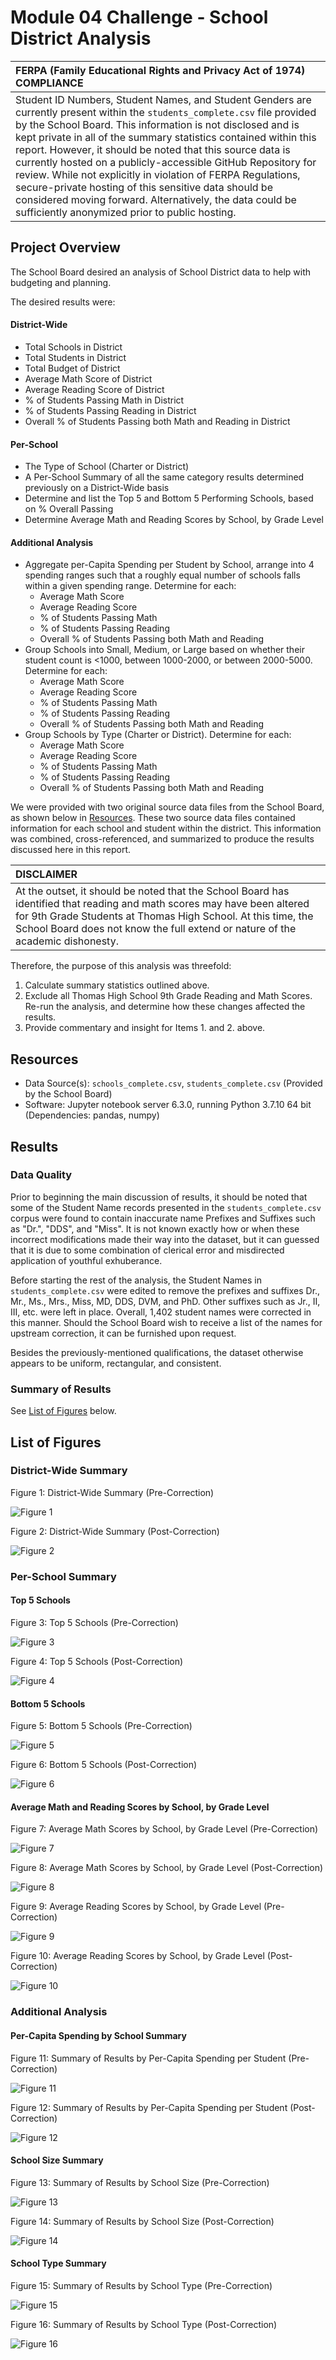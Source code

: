 # Module 04 Challenge - School District Analysis

|FERPA (Family Educational Rights and Privacy Act of 1974) COMPLIANCE
|:-
|Student ID Numbers, Student Names, and Student Genders are currently present within the `students_complete.csv` file provided by the School Board. This information is not disclosed and is kept private in all of the summary statistics contained within this report. However, it should be noted that this source data is currently hosted on a publicly-accessible GitHub Repository for review. While not explicitly in violation of FERPA Regulations, secure-private hosting of this sensitive data should be considered moving forward. Alternatively, the data could be sufficiently anonymized prior to public hosting.|

## Project Overview
The School Board desired an analysis of School District data to help with budgeting and planning.

The desired results were:
#### District-Wide
- Total Schools in District
- Total Students in District
- Total Budget of District
- Average Math Score of District
- Average Reading Score of District
- % of Students Passing Math in District
- % of Students Passing Reading in District
- Overall % of Students Passing both Math and Reading in District

#### Per-School
- The Type of School (Charter or District)
- A Per-School Summary of all the same category results determined previously on a District-Wide basis
- Determine and list the Top 5 and Bottom 5 Performing Schools, based on % Overall Passing
- Determine Average Math and Reading Scores by School, by Grade Level

#### Additional Analysis
- Aggregate per-Capita Spending per Student by School, arrange into 4 spending ranges such that a roughly equal number of schools falls within a given spending range. Determine for each:
	- Average Math Score
	- Average Reading Score
	- % of Students Passing Math
	- % of Students Passing Reading
	- Overall % of Students Passing both Math and Reading
- Group Schools into Small, Medium, or Large based on whether their student count is <1000, between 1000-2000, or between 2000-5000. Determine for each:
	- Average Math Score
	- Average Reading Score
	- % of Students Passing Math
	- % of Students Passing Reading
	- Overall % of Students Passing both Math and Reading
- Group Schools by Type (Charter or District). Determine for each:
	- Average Math Score
	- Average Reading Score
	- % of Students Passing Math
	- % of Students Passing Reading
	- Overall % of Students Passing both Math and Reading

We were provided with two original source data files from the School Board, as shown below in [Resources](https://github.com/TPapiernik/Module_04_Challenge#resources). These two source data files contained information for each school and student within the district. This information was combined, cross-referenced, and summarized to produce the results discussed here in this report.


|DISCLAIMER
|:-
|At the outset, it should be noted that the School Board has identified that reading and math scores may have been altered for 9th Grade Students at Thomas High School. At this time, the School Board does not know the full extend or nature of the academic dishonesty.|

Therefore, the purpose of this analysis was threefold:
1. Calculate summary statistics outlined above.
2. Exclude all Thomas High School 9th Grade Reading and Math Scores. Re-run the analysis, and determine how these changes affected the results.
3. Provide commentary and insight for Items 1. and 2. above.

## Resources
- Data Source(s): `schools_complete.csv`, `students_complete.csv` (Provided by the School Board)
- Software: Jupyter notebook server 6.3.0, running Python 3.7.10 64 bit (Dependencies: pandas, numpy)

## Results

### Data Quality
Prior to beginning the main discussion of results, it should be noted that some of the Student Name records presented in the `students_complete.csv` corpus were found to contain inaccurate name Prefixes and Suffixes such as "Dr.", "DDS", and "Miss". It is not known exactly how or when these incorrect modifications made their way into the dataset, but it can guessed that it is due to some combination of clerical error and misdirected application of youthful exhuberance.

Before starting the rest of the analysis, the Student Names in `students_complete.csv` were edited to remove the prefixes and suffixes Dr., Mr., Ms., Mrs., Miss, MD, DDS, DVM, and PhD. Other suffixes such as Jr., II, III, etc. were left in place. Overall, 1,402 student names were corrected in this manner. Should the School Board wish to receive a list of the names for upstream correction, it can be furnished upon request.

Besides the previously-mentioned qualifications, the dataset otherwise appears to be uniform, rectangular, and consistent.

### Summary of Results

See [List of Figures](https://github.com/TPapiernik/Module_04_Challenge#list-of-figures) below.

## List of Figures

### District-Wide Summary

Figure 1: District-Wide Summary (Pre-Correction)

![Figure 1](Analysis/Fig_1_Dist_Wide_original.png "Figure 1")

Figure 2: District-Wide Summary (Post-Correction)

![Figure 2](Analysis/Fig_2_Dist_Wide_corrected.png "Figure 2")


### Per-School Summary

#### Top 5 Schools

Figure 3: Top 5 Schools (Pre-Correction)

![Figure 3](Analysis/Fig_3_Top_5_original.png "Figure 3")

Figure 4: Top 5 Schools (Post-Correction)

![Figure 4](Analysis/Fig_4_Top_5_corrected.png "Figure 4")

#### Bottom 5 Schools

Figure 5: Bottom 5 Schools (Pre-Correction)

![Figure 5](Analysis/Fig_5_Bottom_5_original.png "Figure 5")

Figure 6: Bottom 5 Schools (Post-Correction)

![Figure 6](Analysis/Fig_6_Bottom_5_corrected.png "Figure 6")

#### Average Math and Reading Scores by School, by Grade Level

Figure 7: Average Math Scores by School, by Grade Level (Pre-Correction)

![Figure 7](Analysis/Fig_7_Math_by_Grade_original.png "Figure 7")

Figure 8: Average Math Scores by School, by Grade Level (Post-Correction)

![Figure 8](Analysis/Fig_8_Math_by_Grade_corrected.png "Figure 8")

Figure 9: Average Reading Scores by School, by Grade Level (Pre-Correction)

![Figure 9](Analysis/Fig_9_Reading_by_Grade_original.png "Figure 9")

Figure 10: Average Reading Scores by School, by Grade Level (Post-Correction)

![Figure 10](Analysis/Fig_10_Reading_by_Grade_corrected.png "Figure 10")

### Additional Analysis

#### Per-Capita Spending by School Summary

Figure 11: Summary of Results by Per-Capita Spending per Student (Pre-Correction)

![Figure 11](Analysis/Fig_11_Per_Capita_Summary_original.png "Figure 11")

Figure 12: Summary of Results by Per-Capita Spending per Student (Post-Correction)

![Figure 12](Analysis/Fig_12_Per_Capita_Summary_corrected.png "Figure 12")

#### School Size Summary

Figure 13: Summary of Results by School Size (Pre-Correction)

![Figure 13](Analysis/Fig_13_Size_Summary_original.png "Figure 13")

Figure 14: Summary of Results by School Size (Post-Correction)

![Figure 14](Analysis/Fig_14_Size_Summary_corrected.png "Figure 14")

#### School Type Summary

Figure 15: Summary of Results by School Type (Pre-Correction)

![Figure 15](Analysis/Fig_15_Type_Summary_original.png "Figure 15")

Figure 16: Summary of Results by School Type (Post-Correction)

![Figure 16](Analysis/Fig_16_Type_Summary_corrected.png "Figure 16")


